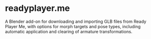 # readyplayer.me
A Blender add-on for downloading and importing GLB files from Ready Player Me, with options for morph targets and pose types, including automatic application and clearing of armature transformations.
